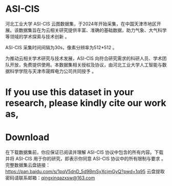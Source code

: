 # ASI-CIS

河北工业大学 ASI-CIS 云图数据集，于2024年开始采集，在中国天津市地区开展。该数据集旨在为云相关研究提供丰富、准确的基础数据，助力气象、大气科学等领域的学术探索与技术创新 。

ASI-CIS 采集时间间隔为30s，像素分辨率为512*512 。

为推动云相关学术研究与技术发展，ASI-CIS 向符合研究需求的科研人员、学术团队开放，免费提供使用。本数据集相关授权及协议，由河北工业大学人工智能与数据科学学院与天津市晟辉电力公司共同授予 。







# If you use this dataset in your research, please kindly cite our work as,









# Download

在下载数据集前，你应保证已阅读并理解 ASI-CIS 协议中包含的所有内容。下载并将 ASI-CIS 用于你的研究，即表示你同意 ASI-CIS 协议中的所有限制与要求 。
完整数据集云盘链接：https://pan.baidu.com/s/1pqV5dnD_5d9BmSyXcjmGyQ?pwd=1q95
云盘提取密码请联系邮箱：qingxinqazxsw@163.com

